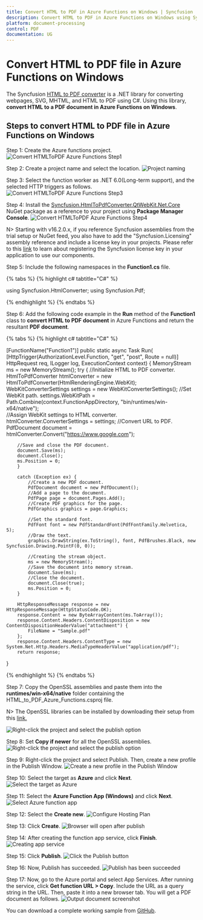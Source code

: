 ```yaml
---
title: Convert HTML to PDF in Azure Functions on Windows | Syncfusion
description: Convert HTML to PDF in Azure Functions on Windows using Syncfusion .NET Core HTML to PDF converter library.
platform: document-processing
control: PDF
documentation: UG
---
```


# Convert HTML to PDF file in Azure Functions on Windows

The Syncfusion [HTML to PDF converter](https://www.syncfusion.com/document-processing/pdf-framework/net/html-to-pdf) is a .NET library for converting webpages, SVG, MHTML, and HTML to PDF using C#. Using this library, **convert HTML to a PDF document in Azure Functions on Windows**.

## Steps to convert HTML to PDF file in Azure Functions on Windows

Step 1: Create the Azure functions project.
![Convert HTMLToPDF Azure Functions Step1](Azure_images/Azure_function/AzureFunctions1.png)

Step 2: Create a project name and select the location.
![Project naming](Azure_images/Azure_function/AzureFunctions2.png)

Step 3: Select the function worker as .NET 6.0(Long-term support), and the selected HTTP triggers as follows. 
![Convert HTMLToPDF Azure Functions Step3](Azure_images/Azure_function/AzureFunctions3.png)

Step 4: Install the [Syncfusion.HtmlToPdfConverter.QtWebKit.Net.Core](https://www.nuget.org/packages/Syncfusion.HtmlToPdfConverter.QtWebKit.Net.Core/) NuGet package as a reference to your project using **Package Manager Console**.
![Convert HTMLToPDF Azure Functions Step4](Azure_images/Azure_function/AzureFunctions4.png) 

N> Starting with v16.2.0.x, if you reference Syncfusion assemblies from the trial setup or NuGet feed, you also have to add the "Syncfusion.Licensing" assembly reference and include a license key in your projects. Please refer to this [link](https://help.syncfusion.com/common/essential-studio/licensing/overview) to learn about registering the Syncfusion license key in your application to use our components.

Step 5: Include the following namespaces in the **Function1.cs** file.

{% tabs %}
{% highlight c# tabtitle="C#" %}

using Syncfusion.HtmlConverter;
using Syncfusion.Pdf;

{% endhighlight %}
{% endtabs %}

Step 6: Add the following code example in the **Run** method of the **Function1** class to **convert HTML to PDF document** in Azure Functions and return the resultant **PDF document**.

{% tabs %}
{% highlight c# tabtitle="C#" %}

[FunctionName("Function1")]
public static async Task<HttpResponseMessage> Run(
    [HttpTrigger(AuthorizationLevel.Function, "get", "post", Route = null)] HttpRequest req,
    ILogger log, ExecutionContext context)
{
    MemoryStream ms = new MemoryStream();
    try {
        //Initialize HTML to PDF converter.
        HtmlToPdfConverter htmlConverter = new HtmlToPdfConverter(HtmlRenderingEngine.WebKit);
        WebKitConverterSettings settings = new WebKitConverterSettings();
        //Set WebKit path.
        settings.WebKitPath = Path.Combine(context.FunctionAppDirectory, "bin/runtimes/win-x64/native");            
        //Assign WebKit settings to HTML converter.
        htmlConverter.ConverterSettings = settings;
        //Convert URL to PDF.
        PdfDocument document = htmlConverter.Convert("https://www.google.com");

        //Save and close the PDF document.  
        document.Save(ms);
        document.Close();
        ms.Position = 0;
        }

        catch (Exception ex) {
            //Create a new PDF document.
            PdfDocument document = new PdfDocument();
            //Add a page to the document.
            PdfPage page = document.Pages.Add();
            //Create PDF graphics for the page.
            PdfGraphics graphics = page.Graphics;

            //Set the standard font.
            PdfFont font = new PdfStandardFont(PdfFontFamily.Helvetica, 5);
            //Draw the text.
            graphics.DrawString(ex.ToString(), font, PdfBrushes.Black, new Syncfusion.Drawing.PointF(0, 0));

            //Creating the stream object.
            ms = new MemoryStream();
            //Save the document into memory stream.
            document.Save(ms);
            //Close the document.
            document.Close(true);
            ms.Position = 0;
        }

        HttpResponseMessage response = new HttpResponseMessage(HttpStatusCode.OK);
        response.Content = new ByteArrayContent(ms.ToArray());
        response.Content.Headers.ContentDisposition = new ContentDispositionHeaderValue("attachment") {
            FileName = "Sample.pdf"
        };
        response.Content.Headers.ContentType = new System.Net.Http.Headers.MediaTypeHeaderValue("application/pdf");
        return response;
}

{% endhighlight %}
{% endtabs %}

Step 7: Copy the OpenSSL assemblies and paste them into the **runtimes/win-x64/native** folder containing the HTML_to_PDF_Azure_Functions.csproj file.

N> The OpenSSL libraries can be installed by downloading their setup from this [link.](https://www.syncfusion.com/downloads/support/directtrac/general/ze/OPENSSL-798051511)

![Right-click the project and select the publish option](Azure_images/Azure_function/runtimes.png)

Step 8: Set **Copy if newer** for all the OpenSSL assemblies.
![Right-click the project and select the publish option](Azure_images/Azure_function/copy_if_newer.png)

Step 9: Right-click the project and select Publish. Then, create a new profile in the Publish Window.
![Create a new profile in the Publish Window](Azure_images/Azure_function/Click_publish.png)

Step 10: Select the target as **Azure** and click **Next**.
![Select the target as Azure](Azure_images/Azure_function/Set_Azure_target.png)

Step 11: Select the **Azure Function App (Windows)** and click **Next**. 
![Select Azure function app](Azure_images/Azure_function/Select_function_app.png)

Step 12: Select the **Create new**.
![Configure Hosting Plan](Azure_images/Azure_function/Select_create_new_button.png)

Step 13: Click **Create**.
![Browser will open after publish](Azure_images/Azure_function/WebView.png)

Step 14: After creating the function app service, click **Finish**. 
![Creating app service](Azure_images/Azure_function/Creating_app_function.png)

Step 15: Click **Publish**.
![Click the Publish button](Azure_images/Azure_function/Publish_app_function.png)

Step 16: Now, Publish has succeeded.
![Publish has been succeeded](Azure_images/Azure_function/Publish_link(function).png)

Step 17: Now, go to the Azure portal and select App Services. After running the service, click **Get function URL > Copy**. Include the URL as a query string in the URL. Then, paste it into a new browser tab. You will get a PDF document as follows. 
![Output document screenshot](Azure_images/Azure_function/Output_screenshot.png)

You can download a complete working sample from [GitHub](https://github.com/SyncfusionExamples/html-to-pdf-csharp-examples/tree/master/Azure/HTML-to-PDF-Azure-Functions(Windows)).